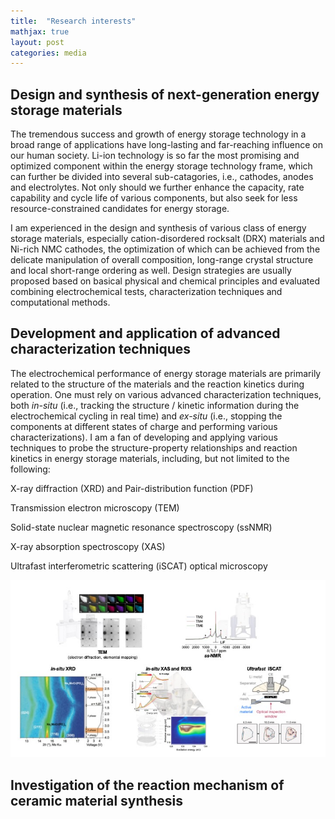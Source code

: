 ```yaml
---
title:  "Research interests"
mathjax: true
layout: post
categories: media
---
```




## Design and synthesis of next-generation energy storage materials

The tremendous success and growth of energy storage technology in a broad range of applications have long-lasting and far-reaching influence on our human society. Li-ion technology is so far the most promising and optimized component within the energy storage technology frame, which can further be divided into several sub-catagories, i.e., cathodes, anodes and electrolytes. Not only should we further enhance the capacity, rate capability and cycle life of various components, but also seek for less resource-constrained candidates for energy storage.

I am experienced in the design and synthesis of various class of energy storage materials, especially cation-disordered rocksalt (DRX) materials and Ni-rich NMC cathodes, the optimization of which can be achieved from the delicate manipulation of overall composition, long-range crystal structure and local short-range ordering as well. Design strategies are usually proposed based on basical physical and chemical principles and evaluated combining electrochemical tests, characterization techniques and computational methods.




## Development and application of advanced characterization techniques

The electrochemical performance of energy storage materials are primarily related to the structure of the materials and the reaction kinetics during operation. One must rely on various advanced characterization techniques, both *in-situ* (i.e., tracking the structure / kinetic information during the electrochemical cycling in real time) and *ex-situ* (i.e., stopping the components at different states of charge and performing various characterizations). I am a fan of developing and applying various techniques to probe the structure-property relationships and reaction kinetics in energy storage materials, including, but not limited to the following:

X-ray diffraction (XRD) and Pair-distribution function (PDF)

Transmission electron microscopy (TEM)

Solid-state nuclear magnetic resonance spectroscopy (ssNMR)

X-ray absorption spectroscopy (XAS)

Ultrafast interferometric scattering (iSCAT) optical microscopy

![Characterization](/characterization.jpg)


## Investigation of the reaction mechanism of ceramic material synthesis

